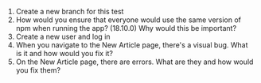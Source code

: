 1. Create a new branch for this test
2. How would you ensure that everyone would use the same version of npm when running the app? (18.10.0) Why would this be important?
3. Create a new user and log in
4. When you navigate to the New Article page, there's a visual bug. What is it and how would you fix it?
5. On the New Article page, there are errors. What are they and how would you fix them?
